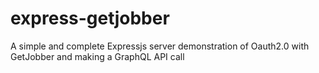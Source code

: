 # express-getjobber
A simple and complete Expressjs server demonstration of Oauth2.0 with GetJobber and making a GraphQL API call
